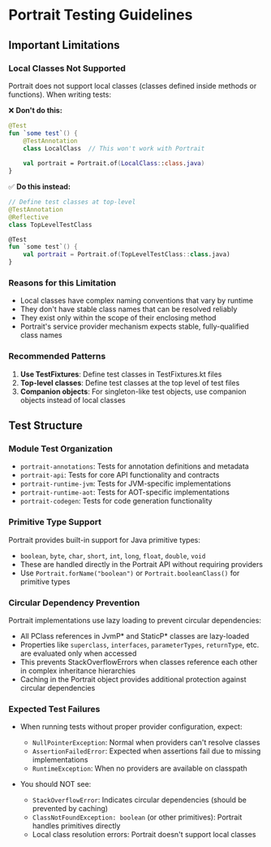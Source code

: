 # Portrait Testing Guidelines

## Important Limitations

### Local Classes Not Supported

Portrait does not support local classes (classes defined inside methods or functions). When writing tests:

❌ **Don't do this:**

```kotlin
@Test
fun `some test`() {
    @TestAnnotation
    class LocalClass  // This won't work with Portrait
    
    val portrait = Portrait.of(LocalClass::class.java)
}
```

✅ **Do this instead:**

```kotlin
// Define test classes at top-level
@TestAnnotation
@Reflective
class TopLevelTestClass

@Test
fun `some test`() {
    val portrait = Portrait.of(TopLevelTestClass::class.java)
}
```

### Reasons for this Limitation

- Local classes have complex naming conventions that vary by runtime
- They don't have stable class names that can be resolved reliably
- They exist only within the scope of their enclosing method
- Portrait's service provider mechanism expects stable, fully-qualified class names

### Recommended Patterns

1. **Use TestFixtures**: Define test classes in TestFixtures.kt files
2. **Top-level classes**: Define test classes at the top level of test files
3. **Companion objects**: For singleton-like test objects, use companion objects instead of local classes

## Test Structure

### Module Test Organization

- `portrait-annotations`: Tests for annotation definitions and metadata
- `portrait-api`: Tests for core API functionality and contracts
- `portrait-runtime-jvm`: Tests for JVM-specific implementations
- `portrait-runtime-aot`: Tests for AOT-specific implementations
- `portrait-codegen`: Tests for code generation functionality

### Primitive Type Support

Portrait provides built-in support for Java primitive types:

- `boolean`, `byte`, `char`, `short`, `int`, `long`, `float`, `double`, `void`
- These are handled directly in the Portrait API without requiring providers
- Use `Portrait.forName("boolean")` or `Portrait.booleanClass()` for primitive types

### Circular Dependency Prevention

Portrait implementations use lazy loading to prevent circular dependencies:

- All PClass references in JvmP* and StaticP* classes are lazy-loaded
- Properties like `superclass`, `interfaces`, `parameterTypes`, `returnType`, etc. are evaluated only when accessed
- This prevents StackOverflowErrors when classes reference each other in complex inheritance hierarchies
- Caching in the Portrait object provides additional protection against circular dependencies

### Expected Test Failures

- When running tests without proper provider configuration, expect:
    - `NullPointerException`: Normal when providers can't resolve classes
    - `AssertionFailedError`: Expected when assertions fail due to missing implementations
    - `RuntimeException`: When no providers are available on classpath

- You should NOT see:
    - `StackOverflowError`: Indicates circular dependencies (should be prevented by caching)
    - `ClassNotFoundException: boolean` (or other primitives): Portrait handles primitives directly
    - Local class resolution errors: Portrait doesn't support local classes